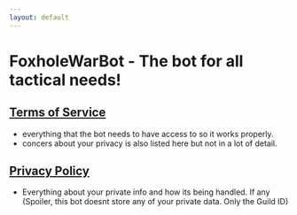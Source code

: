 ```yaml
---
layout: default
---
```


# [](#header-1)FoxholeWarBot - The bot for all tactical needs!

## [Terms of Service](tos)

- everything that the bot needs to have access to so it works properly.
- concers about your privacy is also listed here but not in a lot of detail.

## [Privacy Policy](privacy)

- Everything about your private info and how its being handled. If any (Spoiler, this bot doesnt store any of your private data. Only the Guild ID)
